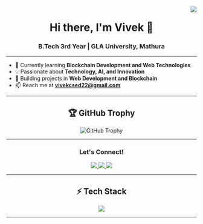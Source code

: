 <img align="right" src="https://visitor-badge.laobi.icu/badge?page_id=webdeveloperdesigner.vivek" />

<h1 align="center">Hi there, I'm Vivek 👋</h1>
<h3 align="center">B.Tech 3rd Year | GLA University, Mathura</h3>

---

- 🌱 Currently learning **Blockchain Development and Web Technologies**  
- 💡 Passionate about **Technology, AI, and Innovation**  
- 🚀 Building projects in **Web Development and Blockchain**  
- 📫 Reach me at **vivekcsed22@gmail.com**

---

<h2 align="center">🏆 GitHub Trophy</h2>
<div align="center">
  <img src="https://github-profile-trophy.vercel.app/?username=webdeveloperdesigner&theme=gruvbox" alt="GitHub Trophy" />
</div>

---

<h3 align="center">Let's Connect!</h3>
<p align="center">
  <a href="https://www.linkedin.com/in/vivek-vns/" target="_blank">
    <img src="https://img.shields.io/badge/LinkedIn-0A66C2?style=for-the-badge&logo=linkedin&logoColor=white" />
  </a>
  <a href="mailto:vivekcsed22@gmail.com">
    <img src="https://img.shields.io/badge/Gmail-D14836?style=for-the-badge&logo=gmail&logoColor=white" />
  </a>
  <a href="https://github.com/webdeveloperdesigner/vivek" target="_blank">
    <img src="https://img.shields.io/badge/Portfolio-FF5722?style=for-the-badge&logo=github&logoColor=white" />
  </a>
</p>

---

<h2 align="center">⚡ Tech Stack</h2>
<div align="center">
    <img src="https://skillicons.dev/icons?i=html,css,javascript,react,nodejs,python,solidity,github,bootstrap,firebase" />
</div>

---

